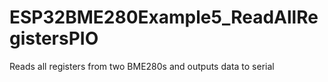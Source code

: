 # ESP32BME280Example5_ReadAllRegistersPIO
 Reads all registers from two BME280s and outputs data to serial

